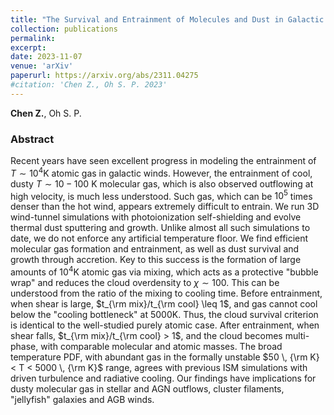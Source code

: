 ```yaml
---
title: "The Survival and Entrainment of Molecules and Dust in Galactic Winds"
collection: publications
permalink:
excerpt:
date: 2023-11-07
venue: 'arXiv'
paperurl: https://arxiv.org/abs/2311.04275
#citation: 'Chen Z., Oh S. P. 2023'
---
```

**Chen Z.**, Oh S. P.

### Abstract  

Recent years have seen excellent progress in modeling the entrainment of $T \sim 10^4$K atomic gas in galactic winds. However, the entrainment of cool, dusty $T \sim 10-100$ K molecular gas, which is also observed outflowing at high velocity, is much less understood. Such gas, which can be $10^5$ times denser than the hot wind, appears extremely difficult to entrain. We run 3D wind-tunnel simulations with photoionization self-shielding and evolve thermal dust sputtering and growth. Unlike almost all such simulations to date, we do not enforce any artificial temperature floor. We find efficient molecular gas formation and entrainment, as well as dust survival and growth through accretion. Key to this success is the formation of large amounts of $10^4$K atomic gas via mixing, which acts as a protective "bubble wrap" and reduces the cloud overdensity to $\chi \sim 100$. This can be understood from the ratio of the mixing to cooling time. Before entrainment, when shear is large, $t_{\rm mix}/t_{\rm cool} \leq 1$, and gas cannot cool below the "cooling bottleneck" at $5000$K. Thus, the cloud survival criterion is identical to the well-studied purely atomic case. After entrainment, when shear falls, $t_{\rm mix}/t_{\rm cool} > 1$, and the cloud becomes multi-phase, with comparable molecular and atomic masses. The broad temperature PDF, with abundant gas in the formally unstable $50 \, {\rm K} < T < 5000 \, {\rm K}$ range, agrees with previous ISM simulations with driven turbulence and radiative cooling. Our findings have implications for dusty molecular gas in stellar and AGN outflows, cluster filaments, "jellyfish" galaxies and AGB winds.  
